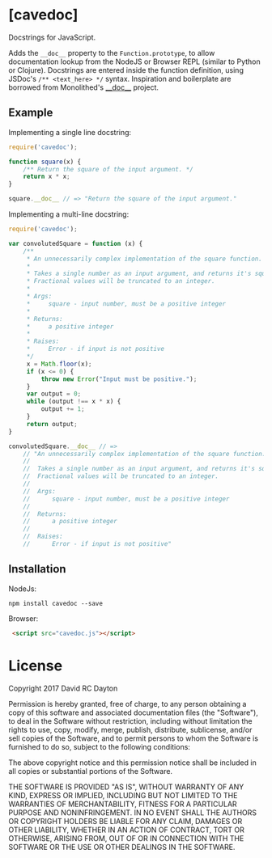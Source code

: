 # [cavedoc]

Docstrings for JavaScript.

Adds the `__doc__` property to the `Function.prototype`, to allow documentation
lookup from the NodeJS or Browser REPL (similar to Python or Clojure).
Docstrings are entered inside the function definition, using JSDoc's
`/** <text_here> */` syntax. Inspiration and boilerplate are borrowed from
Monolithed's [\_\_doc\_\_](https://github.com/monolithed/__doc__) project.

## Example

Implementing a single line docstring:

```javascript
require('cavedoc');

function square(x) {
    /** Return the square of the input argument. */
    return x * x;
}

square.__doc__ // => "Return the square of the input argument."
```

Implementing a multi-line docstring:

```javascript
require('cavedoc');

var convolutedSquare = function (x) {
    /**
     * An unnecessarily complex implementation of the square function.
     * 
     * Takes a single number as an input argument, and returns it's square.
     * Fractional values will be truncated to an integer.
     * 
     * Args:
     *     square - input number, must be a positive integer
     * 
     * Returns:
     *     a positive integer
     * 
     * Raises:
     *     Error - if input is not positive
     */
     x = Math.floor(x);
     if (x <= 0) {
         throw new Error("Input must be positive.");
     }
     var output = 0;
     while (output !== x * x) {
         output += 1;
     }
     return output;
}

convolutedSquare.__doc__ // =>
    // "An unnecessarily complex implementation of the square function.
    //
    //  Takes a single number as an input argument, and returns it's square.
    //  Fractional values will be truncated to an integer.
    //
    //  Args:
    //      square - input number, must be a positive integer
    //
    //  Returns:
    //      a positive integer
    //
    //  Raises:
    //      Error - if input is not positive"
```

## Installation

NodeJs:

```shell
npm install cavedoc --save
```

Browser:
```html
 <script src="cavedoc.js"></script> 
```

# License

Copyright 2017 David RC Dayton

Permission is hereby granted, free of charge, to any person obtaining a copy of
this software and associated documentation files (the "Software"), to deal in
the Software without restriction, including without limitation the rights to
use, copy, modify, merge, publish, distribute, sublicense, and/or sell copies
of the Software, and to permit persons to whom the Software is furnished to do
so, subject to the following conditions:

The above copyright notice and this permission notice shall be included in all
copies or substantial portions of the Software.

THE SOFTWARE IS PROVIDED "AS IS", WITHOUT WARRANTY OF ANY KIND, EXPRESS OR
IMPLIED, INCLUDING BUT NOT LIMITED TO THE WARRANTIES OF MERCHANTABILITY, FITNESS
FOR A PARTICULAR PURPOSE AND NONINFRINGEMENT. IN NO EVENT SHALL THE AUTHORS OR
COPYRIGHT HOLDERS BE LIABLE FOR ANY CLAIM, DAMAGES OR OTHER LIABILITY, WHETHER
IN AN ACTION OF CONTRACT, TORT OR OTHERWISE, ARISING FROM, OUT OF OR IN
CONNECTION WITH THE SOFTWARE OR THE USE OR OTHER DEALINGS IN THE SOFTWARE.
